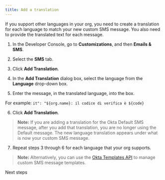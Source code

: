 ```yaml
---
title: Add a translation
---
```


If you support other languages in your org, you need to create a translation for each language to match your <GuideLink link="../customize-default-sms">new custom SMS message</GuideLink>. You also need to provide the translated text for each message.

1. In the Developer Console, go to **Customizations**, and then **Emails & SMS**.

2. Select the **SMS** tab.

3. Click **Add Translation**.

4. In the **Add Translation** dialog box, select the language from the **Language** drop-down box.

5. Enter the message, in the translated language, into the box.

For example: `it": "${org.name}: il codice di verifica è ${code}`

6. Click **Add Translation**.

> **Note:** If you are adding a translation for the Okta Default SMS message, after you add that translation, you are no longer using the Default message. The new language translation appears under what is now your custom SMS message.

7. Repeat steps 3 through 6 for each language that your org supports.

> **Note:** Alternatively, you can use the [Okta Templates API](/docs/reference/api/templates/) to manage custom SMS message templates.

<NextSectionLink>Next steps</NextSectionLink>
